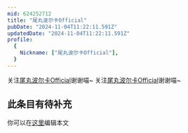```yaml
---
mid: 624252712
title: "尾丸波尔卡Official"
pubDate: "2024-11-04T11:22:11.591Z"
updatedDate: "2024-11-04T11:22:11.591Z"
profile:
  {
    Nickname: ["尾丸波尔卡Official"],
  }
---
```


关注[尾丸波尔卡Official](https://space.bilibili.com/624252712)谢谢喵~ 关注[尾丸波尔卡Official](https://space.bilibili.com/624252712)谢谢喵~

## 此条目有待补充
你可以在[这里](https://github.com/Yuhanawa/VTuber.ICU-Content/edit/master/v/尾丸波尔卡Official/index.md)编辑本文
